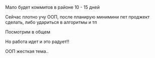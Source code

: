 Мало будет коммитов в районе 10 - 15 дней

Сейчас плотно учу ООП, после планирую минимини пет проджект сделать, либо удариться в алгоритмы и тп 

Посмотрим в общем

Но работа идет и это радует!!

ООП жесткая тема..
